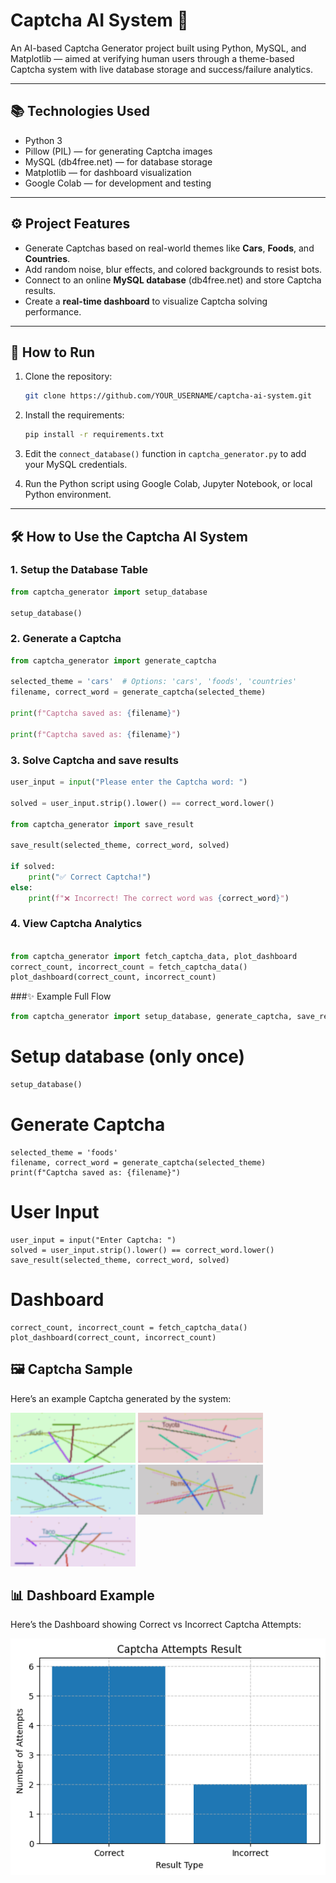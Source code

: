 # Captcha AI System 🎯

An AI-based Captcha Generator project built using Python, MySQL, and Matplotlib — aimed at verifying human users through a theme-based Captcha system with live database storage and success/failure analytics.

---

## 📚 Technologies Used

- Python 3
- Pillow (PIL) — for generating Captcha images
- MySQL (db4free.net) — for database storage
- Matplotlib — for dashboard visualization
- Google Colab — for development and testing

---

## ⚙️ Project Features

- Generate Captchas based on real-world themes like **Cars**, **Foods**, and **Countries**.
- Add random noise, blur effects, and colored backgrounds to resist bots.
- Connect to an online **MySQL database** (db4free.net) and store Captcha results.
- Create a **real-time dashboard** to visualize Captcha solving performance.

---

## 🚀 How to Run

1. Clone the repository:

    ```bash
    git clone https://github.com/YOUR_USERNAME/captcha-ai-system.git
    ```

2. Install the requirements:

    ```bash
    pip install -r requirements.txt
    ```

3. Edit the `connect_database()` function in `captcha_generator.py` to add your MySQL credentials.

4. Run the Python script using Google Colab, Jupyter Notebook, or local Python environment.

---

## 🛠️ How to Use the Captcha AI System

### 1. Setup the Database Table

```python
from captcha_generator import setup_database

setup_database()
 ```
### 2. Generate a Captcha

```python
from captcha_generator import generate_captcha

selected_theme = 'cars'  # Options: 'cars', 'foods', 'countries'
filename, correct_word = generate_captcha(selected_theme)

print(f"Captcha saved as: {filename}")

print(f"Captcha saved as: {filename}")

 ```
### 3. Solve Captcha and save results
```python
user_input = input("Please enter the Captcha word: ")

solved = user_input.strip().lower() == correct_word.lower()

from captcha_generator import save_result

save_result(selected_theme, correct_word, solved)

if solved:
    print("✅ Correct Captcha!")
else:
    print(f"❌ Incorrect! The correct word was {correct_word}")
 ```
### 4. View Captcha Analytics 
```python

from captcha_generator import fetch_captcha_data, plot_dashboard
correct_count, incorrect_count = fetch_captcha_data()
plot_dashboard(correct_count, incorrect_count)
 ```
###✨ Example Full Flow
```python
from captcha_generator import setup_database, generate_captcha, save_result, fetch_captcha_data, plot_dashboard
 ```
# Setup database (only once)
```python
setup_database()
 ```
# Generate Captcha
 ```
selected_theme = 'foods'
filename, correct_word = generate_captcha(selected_theme)
print(f"Captcha saved as: {filename}")
 ```
# User Input
 ```
user_input = input("Enter Captcha: ")
solved = user_input.strip().lower() == correct_word.lower()
save_result(selected_theme, correct_word, solved)
 ```
# Dashboard
 ```
correct_count, incorrect_count = fetch_captcha_data()
plot_dashboard(correct_count, incorrect_count)

 ```

## 🖼️ Captcha Sample

Here’s an example Captcha generated by the system:

![Captcha Example](cars_Audi_7232.png)
![Captcha Example](cars_Toyota_5552.png)
![Captcha Example](countries_Canada_5705.png)
![Captcha Example](foods_Ramen_3442.png)
![Captcha Example](foods_Taco_2795.png)

## 📊 Dashboard Example

Here’s the Dashboard showing Correct vs Incorrect Captcha Attempts:

![Dashboard](Dashboard_result.png)
